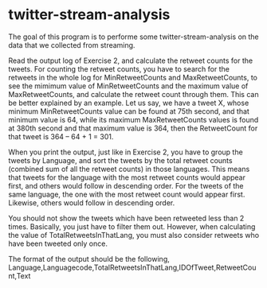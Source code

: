# twitter-stream-analysis

The goal of this program is to performe some twitter-stream-analysis on the data that we collected from streaming.

Read the output log of Exercise 2, and calculate the retweet counts for the tweets. For
counting the retweet counts, you have to search for the retweets in the whole log for
MinRetweetCounts and MaxRetweetCounts, to see the mimimum value of
MinRetweetCounts and the maximum value of MaxRetweetCounts, and calculate the
retweet count through them. This can be better explained by an example. Let us say, we
have a tweet X, whose minimum MinRetweetCounts value can be found at 75th second, and
that minimum value is 64, while its maximum MaxRetweetCounts values is found at 380th
second and that maximum value is 364, then the RetweetCount for that tweet is 364 – 64 +
1 = 301.

When you print the output, just like in Exercise 2, you have to group the tweets by
Language, and sort the tweets by the total retweet counts (combined sum of all the retweet
counts) in those languages. This means that tweets for the language with the most retweet
counts would appear first, and others would follow in descending order. For the tweets of
the same language, the one with the most retweet count would appear first. Likewise,
others would follow in descending order.

You should not show the tweets which have been retweeted less than 2 times. Basically, you
just have to filter them out. However, when calculating the value of
TotalRetweetsInThatLang, you must also consider retweets who have been tweeted only
once.

The format of the output should be the following,
Language,Languagecode,TotalRetweetsInThatLang,IDOfTweet,RetweetCount,Text
